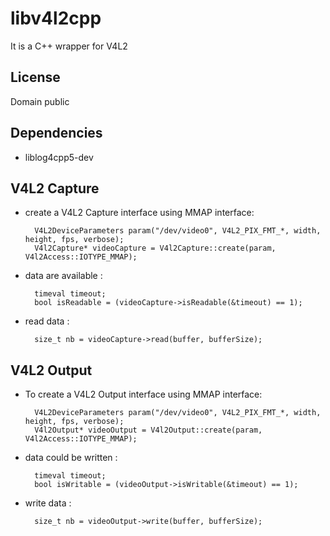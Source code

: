 
libv4l2cpp
====================

It is a C++ wrapper for V4L2

License
------------
Domain public 

Dependencies
------------
 - liblog4cpp5-dev
 
V4L2 Capture
-------------
 - create a V4L2 Capture interface using MMAP interface:

         V4L2DeviceParameters param("/dev/video0", V4L2_PIX_FMT_*, width, height, fps, verbose);
         V4l2Capture* videoCapture = V4l2Capture::create(param, V4l2Access::IOTYPE_MMAP);

 - data are available :

         timeval timeout; 
         bool isReadable = (videoCapture->isReadable(&timeout) == 1);

 - read data :

         size_t nb = videoCapture->read(buffer, bufferSize);


V4L2 Output
-------------

 - To create a V4L2 Output interface using MMAP interface:

         V4L2DeviceParameters param("/dev/video0", V4L2_PIX_FMT_*, width, height, fps, verbose);
         V4l2Output* videoOutput = V4l2Output::create(param, V4l2Access::IOTYPE_MMAP);

 - data could be written :

         timeval timeout; 
         bool isWritable = (videoOutput->isWritable(&timeout) == 1);

 - write data :

         size_t nb = videoOutput->write(buffer, bufferSize);
